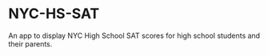 # NYC-HS-SAT
An app to display NYC High School SAT scores for high school students and their parents.

